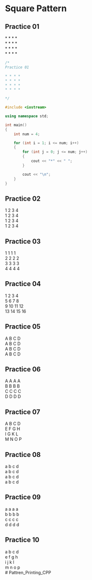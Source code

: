 <!-- Pattern printing -->
<h1>Square Pattern</h1>

<h2>Practice 01</h2>
* * * * <br>
* * * *<br>
* * * *<br>
* * * *<br>

```cpp
/*
Practice 01

* * * *
* * * *
* * * *
* * * *

*/

#include <iostream>

using namespace std;

int main()
{
    int num = 4;

    for (int i = 1; i <= num; i++)
    {
        for (int j = 0; j <= num; j++)
        {
            cout << "*" << " ";
        }

        cout << "\n";
    }
}

```

<h2>Practice 02</h2>
1 2 3 4 <br>
1 2 3 4 <br>
1 2 3 4<br>
1 2 3 4<br>

<h2>Practice 03</h2>

1 1 1 1<br>
2 2 2 2<br>
3 3 3 3<br>
4 4 4 4<br>

<h2>Practice 04</h2>
1 2 3 4 <br>
5 6 7 8<br>
9 10 11 12<br>
13 14 15 16<br>

<h2>Practice 05</h2>
A B C D<br>
A B C D<br>
A B C D<br>
A B C D<br>

<h2>Practice 06</h2>
A A A A <br>
B B B B <br>
C C C C <br>
D D D D <br>

<h2>Practice 07</h2>
A B C D <br>
E F G H <br>
I G K L<br>
M N O P<br>

<h2>Practice 08</h2>
a b c d <br>
a b c d <br>
a b c d <br>
a b c d <br>
<h2>Practice 09</h2>
a a a a <br>
b b b b <br>
c c c c <br>
d d d d <br>
<h2>Practice 10</h2>
a b c d <br>
e f g h <br>
i j k l <br>
m n o p <br>
# Pattren_Printing_CPP
